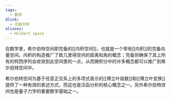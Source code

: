 ```yaml
---
tags:
  - 数学
dlink:
  - 泛函分析
aliases:
  - Hilbert space
---
```

在数学里，希尔伯特空间即完备的[[内积空间]]，也就是一个带有[[内积]]的完备向量空间。内积的构造推广了欧几里得空间的距离和角的概念；完备则确保了其上所有的柯西序列会收敛到此空间里的一点，从而微积分中的许多概念都可以推广到希尔伯特空间中。

希尔伯特空间为基于任意正交系上的多项式表示的[[傅立叶级数]]和[[傅立叶变换]]提供了一种有效的表述方式，而这也是泛函分析的核心概念之一。另外希尔伯特空间也是量子力学的重要数学基础之一。